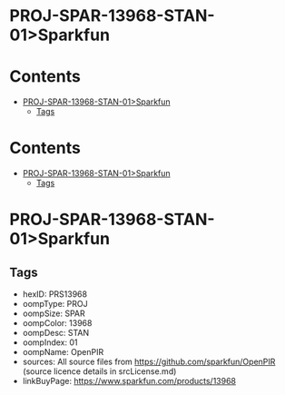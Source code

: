 
PROJ-SPAR-13968-STAN-01>Sparkfun
================================

Contents
========

* [PROJ-SPAR-13968-STAN-01>Sparkfun](#proj-spar-13968-stan-01sparkfun)
	* [Tags](#tags)

Contents
========

* [PROJ-SPAR-13968-STAN-01>Sparkfun](#proj-spar-13968-stan-01sparkfun)
	* [Tags](#tags)

# PROJ-SPAR-13968-STAN-01>Sparkfun

## Tags

- hexID: PRS13968
- oompType: PROJ
- oompSize: SPAR
- oompColor: 13968
- oompDesc: STAN
- oompIndex: 01
- oompName: OpenPIR
- sources: All source files from https://github.com/sparkfun/OpenPIR (source licence details in srcLicense.md)
- linkBuyPage: https://www.sparkfun.com/products/13968
